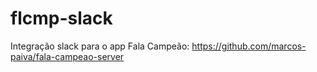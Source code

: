 # flcmp-slack
Integração slack para o app Fala Campeão: https://github.com/marcos-paiva/fala-campeao-server
